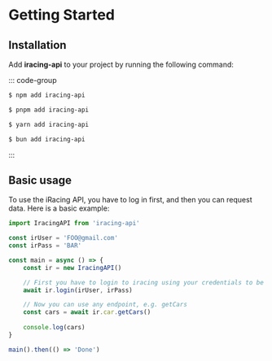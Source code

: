 # Getting Started

## Installation

Add **iracing-api** to your project by running the following command:

::: code-group

```sh [npm]
$ npm add iracing-api
```

```sh [pnpm]
$ pnpm add iracing-api
```

```sh [yarn]
$ yarn add iracing-api
```

```sh [bun]
$ bun add iracing-api
```

:::

## Basic usage

To use the iRacing API, you have to log in first, and then you can request data. Here is a basic example:

```ts
import IracingAPI from 'iracing-api'

const irUser = 'FOO@gmail.com'
const irPass = 'BAR'

const main = async () => {
    const ir = new IracingAPI()

    // First you have to login to iracing using your credentials to be able to use the API.
    await ir.login(irUser, irPass)

    // Now you can use any endpoint, e.g. getCars
    const cars = await ir.car.getCars()
    
    console.log(cars)
}

main().then(() => 'Done')
```